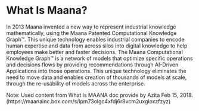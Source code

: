 <?xml version="1.0" encoding="utf-8"?>
<html xmlns:MadCap="http://www.madcapsoftware.com/Schemas/MadCap.xsd" MadCap:lastBlockDepth="6" MadCap:lastHeight="460" MadCap:lastWidth="1685" class="concept">
    <head><title>What Is Maana?</title>
    </head>
    <body>
        <h1 class="Heading1">What Is Maana?</h1>
        <p class="BodyText">In 2013 Maana invented a new way to represent industrial knowledge mathematically, using the Maana Patented Computational Knowledge Graph™.  This unique technology enables industrial companies to encode human expertise and data from across silos into digital knowledge to help employees make better and faster decisions.  The Maana Computational Knowledge Graph™ is a network of models that optimize specific operations and decisions flows by providing recommendations through AI-Driven Applications into those operations. This unique technology eliminates the need to move data and enables creation of thousands of models at scale, through the re-usability of models across the enterprise.


</p>
        <p class="BodyText">Note: Used content from What is MAANA doc provide by Azita Feb 15, 2018. (https://maanainc.box.com/s/ipm73olgc4xfdj6r8vcm2uxgloxzfzyz)
</p>
    </body>
</html>
